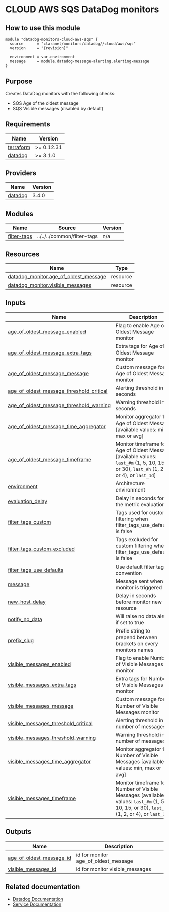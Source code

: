 # CLOUD AWS SQS DataDog monitors

## How to use this module

```hcl
module "datadog-monitors-cloud-aws-sqs" {
  source      = "claranet/monitors/datadog//cloud/aws/sqs"
  version     = "{revision}"

  environment = var.environment
  message     = module.datadog-message-alerting.alerting-message
}

```

## Purpose

Creates DataDog monitors with the following checks:

- SQS Age of the oldest message
- SQS Visible messages (disabled by default)

## Requirements

| Name | Version |
|------|---------|
| <a name="requirement_terraform"></a> [terraform](#requirement\_terraform) | >= 0.12.31 |
| <a name="requirement_datadog"></a> [datadog](#requirement\_datadog) | >= 3.1.0 |

## Providers

| Name | Version |
|------|---------|
| <a name="provider_datadog"></a> [datadog](#provider\_datadog) | 3.4.0 |

## Modules

| Name | Source | Version |
|------|--------|---------|
| <a name="module_filter-tags"></a> [filter-tags](#module\_filter-tags) | ../../../common/filter-tags | n/a |

## Resources

| Name | Type |
|------|------|
| [datadog_monitor.age_of_oldest_message](https://registry.terraform.io/providers/DataDog/datadog/latest/docs/resources/monitor) | resource |
| [datadog_monitor.visible_messages](https://registry.terraform.io/providers/DataDog/datadog/latest/docs/resources/monitor) | resource |

## Inputs

| Name | Description | Type | Default | Required |
|------|-------------|------|---------|:--------:|
| <a name="input_age_of_oldest_message_enabled"></a> [age\_of\_oldest\_message\_enabled](#input\_age\_of\_oldest\_message\_enabled) | Flag to enable Age of Oldest Message monitor | `string` | `"true"` | no |
| <a name="input_age_of_oldest_message_extra_tags"></a> [age\_of\_oldest\_message\_extra\_tags](#input\_age\_of\_oldest\_message\_extra\_tags) | Extra tags for Age of Oldest Message monitor | `list(string)` | `[]` | no |
| <a name="input_age_of_oldest_message_message"></a> [age\_of\_oldest\_message\_message](#input\_age\_of\_oldest\_message\_message) | Custom message for Age of Oldest Message monitor | `string` | `""` | no |
| <a name="input_age_of_oldest_message_threshold_critical"></a> [age\_of\_oldest\_message\_threshold\_critical](#input\_age\_of\_oldest\_message\_threshold\_critical) | Alerting threshold in seconds | `number` | `600` | no |
| <a name="input_age_of_oldest_message_threshold_warning"></a> [age\_of\_oldest\_message\_threshold\_warning](#input\_age\_of\_oldest\_message\_threshold\_warning) | Warning threshold in seconds | `number` | `300` | no |
| <a name="input_age_of_oldest_message_time_aggregator"></a> [age\_of\_oldest\_message\_time\_aggregator](#input\_age\_of\_oldest\_message\_time\_aggregator) | Monitor aggregator for Age of Oldest Message [available values: min, max or avg] | `string` | `"min"` | no |
| <a name="input_age_of_oldest_message_timeframe"></a> [age\_of\_oldest\_message\_timeframe](#input\_age\_of\_oldest\_message\_timeframe) | Monitor timeframe for Age of Oldest Message [available values: `last_#m` (1, 5, 10, 15, or 30), `last_#h` (1, 2, or 4), or `last_1d`] | `string` | `"last_30m"` | no |
| <a name="input_environment"></a> [environment](#input\_environment) | Architecture environment | `string` | n/a | yes |
| <a name="input_evaluation_delay"></a> [evaluation\_delay](#input\_evaluation\_delay) | Delay in seconds for the metric evaluation | `number` | `900` | no |
| <a name="input_filter_tags_custom"></a> [filter\_tags\_custom](#input\_filter\_tags\_custom) | Tags used for custom filtering when filter\_tags\_use\_defaults is false | `string` | `"*"` | no |
| <a name="input_filter_tags_custom_excluded"></a> [filter\_tags\_custom\_excluded](#input\_filter\_tags\_custom\_excluded) | Tags excluded for custom filtering when filter\_tags\_use\_defaults is false | `string` | `""` | no |
| <a name="input_filter_tags_use_defaults"></a> [filter\_tags\_use\_defaults](#input\_filter\_tags\_use\_defaults) | Use default filter tags convention | `string` | `"true"` | no |
| <a name="input_message"></a> [message](#input\_message) | Message sent when a monitor is triggered | `any` | n/a | yes |
| <a name="input_new_group_delay"></a> [new\_host\_delay](#input\_new\_host\_delay) | Delay in seconds before monitor new resource | `number` | `300` | no |
| <a name="input_notify_no_data"></a> [notify\_no\_data](#input\_notify\_no\_data) | Will raise no data alert if set to true | `bool` | `true` | no |
| <a name="input_prefix_slug"></a> [prefix\_slug](#input\_prefix\_slug) | Prefix string to prepend between brackets on every monitors names | `string` | `""` | no |
| <a name="input_visible_messages_enabled"></a> [visible\_messages\_enabled](#input\_visible\_messages\_enabled) | Flag to enable Number of Visible Messages monitor | `string` | `"false"` | no |
| <a name="input_visible_messages_extra_tags"></a> [visible\_messages\_extra\_tags](#input\_visible\_messages\_extra\_tags) | Extra tags for Number of Visible Messages monitor | `list(string)` | `[]` | no |
| <a name="input_visible_messages_message"></a> [visible\_messages\_message](#input\_visible\_messages\_message) | Custom message for Number of Visible Messages monitor | `string` | `""` | no |
| <a name="input_visible_messages_threshold_critical"></a> [visible\_messages\_threshold\_critical](#input\_visible\_messages\_threshold\_critical) | Alerting threshold in number of messages | `number` | `2` | no |
| <a name="input_visible_messages_threshold_warning"></a> [visible\_messages\_threshold\_warning](#input\_visible\_messages\_threshold\_warning) | Warning threshold in number of messages | `number` | `1` | no |
| <a name="input_visible_messages_time_aggregator"></a> [visible\_messages\_time\_aggregator](#input\_visible\_messages\_time\_aggregator) | Monitor aggregator for Number of Visible Messages [available values: min, max or avg] | `string` | `"min"` | no |
| <a name="input_visible_messages_timeframe"></a> [visible\_messages\_timeframe](#input\_visible\_messages\_timeframe) | Monitor timeframe for Number of Visible Messages [available values: `last_#m` (1, 5, 10, 15, or 30), `last_#h` (1, 2, or 4), or `last_1d`] | `string` | `"last_30m"` | no |

## Outputs

| Name | Description |
|------|-------------|
| <a name="output_age_of_oldest_message_id"></a> [age\_of\_oldest\_message\_id](#output\_age\_of\_oldest\_message\_id) | id for monitor age\_of\_oldest\_message |
| <a name="output_visible_messages_id"></a> [visible\_messages\_id](#output\_visible\_messages\_id) | id for monitor visible\_messages |
## Related documentation
* [Datadog Documentation](https://docs.datadoghq.com/integrations/amazon_sqs/)
* [Service Documentation](https://docs.aws.amazon.com/sqs/index.html)
